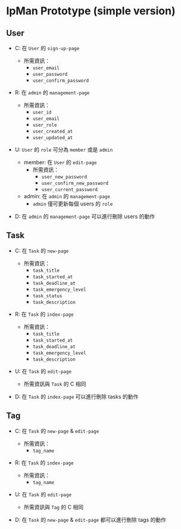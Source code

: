 # IpMan Prototype (simple version)

## User

- C: 在 `User` 的 `sign-up-page`
  - 所需資訊：
    - `user_email`
    - `user_password`
    - `user_confirm_password`

- R: 在 `admin` 的 `management-page`
  - 所需資訊：
    - `user_id`
    - `user_email`
    - `user_role`
    - `user_created_at`
    - `user_updated_at`

- U: `User` 的 `role` 可分為 `member` 或是 `admin`
  - member: 在 `User` 的 `edit-page`
    - 所需資訊：
      - `user_new_password`
      - `user_confirm_new_password`
      - `user_current_password`
  - admin: 在 `admin` 的 `management-page`
    - `admin` 僅可更新每個 users 的 `role`

- D: 在 `admin` 的 `management-page` 可以進行刪除 users 的動作

## Task

- C: 在 `Task` 的 `new-page`
  - 所需資訊：
    - `task_title`
    - `task_started_at`
    - `task_deadline_at`
    - `task_emergency_level`
    - `task_status`
    - `task_description`

- R: 在 `Task` 的 `index-page`
  - 所需資訊：
    - `task_title`
    - `task_started_at`
    - `task_deadline_at`
    - `task_emergency_level`
    - `task_description`

- U: 在 `Task` 的 `edit-page`
  - 所需資訊與 `Task` 的 C 相同

- D: 在 `Task` 的 `index-page` 可以進行刪除 tasks 的動作

## Tag

- C: 在 `Task` 的 `new-page` & `edit-page`
  - 所需資訊：
    - `tag_name`

- R: 在 `Task` 的 `index-page`
  - 所需資訊：
    - `tag_name`

- U: 在 `Task` 的 `edit-page`
  - 所需資訊與 `Tag` 的 C 相同

- D: 在 `Task` 的 `new-page` & `edit-page` 都可以進行刪除 tags 的動作